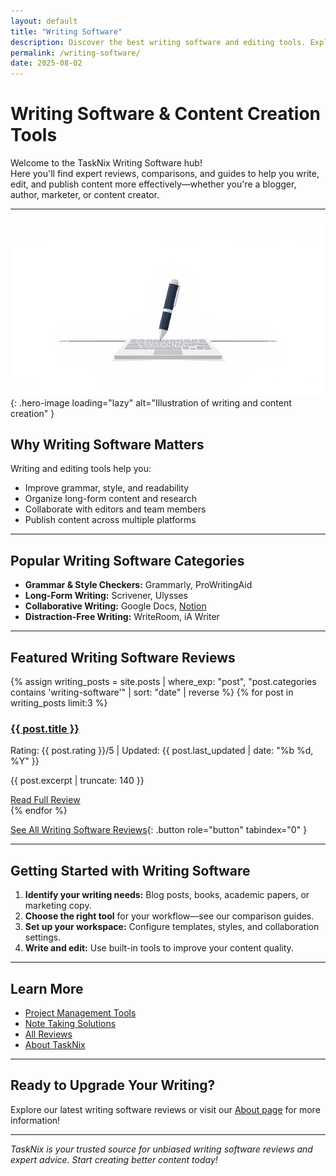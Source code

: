 ```yaml
---
layout: default
title: "Writing Software"
description: Discover the best writing software and editing tools. Explore expert reviews, comparisons, and actionable tips for content creation and publishing.
permalink: /writing-software/
date: 2025-08-02
---
```


# Writing Software & Content Creation Tools

Welcome to the TaskNix Writing Software hub!  
Here you'll find expert reviews, comparisons, and guides to help you write, edit, and publish content more effectively—whether you're a blogger, author, marketer, or content creator.

---

![Writing and Content Creation](/images/writing-content-creation.jpg){: .hero-image loading="lazy" alt="Illustration of writing and content creation" }

## Why Writing Software Matters

Writing and editing tools help you:

- Improve grammar, style, and readability
- Organize long-form content and research
- Collaborate with editors and team members
- Publish content across multiple platforms

---

## Popular Writing Software Categories

- **Grammar & Style Checkers:** Grammarly, ProWritingAid
- **Long-Form Writing:** Scrivener, Ulysses
- **Collaborative Writing:** Google Docs, [Notion](/notion-review)
- **Distraction-Free Writing:** WriteRoom, iA Writer

---

## Featured Writing Software Reviews

{% assign writing_posts = site.posts | where_exp: "post", "post.categories contains 'writing-software'" | sort: "date" | reverse %}
{% for post in writing_posts limit:3 %}
<div class="review-preview">
  <h3><a href="{{ post.url | relative_url }}">{{ post.title }}</a></h3>
  <p class="meta">Rating: {{ post.rating }}/5 | Updated: {{ post.last_updated | date: "%b %d, %Y" }}</p>
  <p>{{ post.excerpt | truncate: 140 }}</p>
  <a href="{{ post.url | relative_url }}" class="button secondary" role="button" tabindex="0" style="margin-top:10px;">Read Full Review</a>
</div>
{% endfor %}

[See All Writing Software Reviews](/reviews){: .button role="button" tabindex="0" }

---

## Getting Started with Writing Software

1. **Identify your writing needs:** Blog posts, books, academic papers, or marketing copy.
2. **Choose the right tool** for your workflow—see our comparison guides.
3. **Set up your workspace:** Configure templates, styles, and collaboration settings.
4. **Write and edit:** Use built-in tools to improve your content quality.

---

## Learn More

- [Project Management Tools](/project-management)
- [Note Taking Solutions](/note-taking)
- [All Reviews](/reviews)
- [About TaskNix](/about)

---

## Ready to Upgrade Your Writing?

Explore our latest writing software reviews or visit our [About page](/about) for more information!

---

*TaskNix is your trusted source for unbiased writing software reviews and expert advice. Start creating better content today!*
